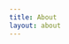 ```yaml
---
title: About
layout: about
---
```


<center>
    <div style="height: 520px; overflow: hidden">
        <div id="koishifumo" style="height: 600px"></div>
    </div>
</center>

<script type="importmap">
    {
        "imports": {
            "three": "https://unpkg.com/three@0.158.0/build/three.module.js",
            "three/addons/": "https://unpkg.com/three@0.158.0/examples/jsm/"
        }
    }
</script>

<script type="module">

    import * as THREE from 'three';

    import { GLTFLoader } from 'three/addons/loaders/GLTFLoader.js';

    let container, camera, scene, renderer;
    let fumoObject;
    let mouseX = 0, mouseY = 0, scrollX = 0, scrollY = 0;
    let renderRequested = false;
    const distance = 25;
    const maxAnimationCount = 50;
    let animationCount = maxAnimationCount;

    init();

    function init() {
        container = document.getElementById("koishifumo");

        scene = new THREE.Scene();

        // scene.add(new THREE.AmbientLight(0x999999));
        // scene.background = new THREE.Color(0x000000);


        camera = new THREE.PerspectiveCamera(70, container.clientWidth / container.clientHeight, 1, 1000);
        camera.up.set(0, 0, 1);
        camera.position.set(0, -distance, 0);
        camera.lookAt(scene.position);

        // camera.add(new THREE.PointLight(0xffffff, 250));
        scene.add(camera);

        // const grid = new THREE.GridHelper(50, 50, 0xffffff, 0x555555);
        // grid.rotateOnAxis(new THREE.Vector3(1, 0, 0), 90 * (Math.PI / 180));
        // scene.add(grid);

        renderer = new THREE.WebGLRenderer({ antialias: true, alpha: true });
        renderer.setPixelRatio(window.devicePixelRatio);
        renderer.setSize(container.clientWidth, container.clientHeight);
        container.appendChild(renderer.domElement);

        const loader = new GLTFLoader();
        loader.load('./project_koishi_komeiji_fumo.glb', function (gltfobject) {
            fumoObject = gltfobject.scene;

            // rotate and position the gltf object to be in the center of the screen
            fumoObject.rotation.x = Math.PI / 2;
            fumoObject.position.x = 2.5;
            fumoObject.position.z = -10;

            scene.add(fumoObject);
            renderRequested = true;
            render();
        });

        function updateScroll() {
            mouseX -= scrollX - window.scrollX;
            mouseY -= scrollY - window.scrollY;
            scrollX = window.scrollX;
            scrollY = window.scrollY;
        }

        window.addEventListener('resize', function () {
            camera.aspect = container.clientWidth / container.clientHeight;
            camera.updateProjectionMatrix();
            renderer.setSize(container.clientWidth, container.clientHeight);
            updateScroll();
            renderRequested = true;
        });
        window.addEventListener("mousemove", function (e) {
            mouseX = e.clientX;
            mouseY = e.clientY;
            renderRequested = true;
        });
        window.addEventListener("scroll", function (e) {
            updateScroll();
            renderRequested = true;
        });
        window.addEventListener("click", function (e) {
            animationCount = 0;
            renderRequested = true;
        });
    }

    function render() {
        requestAnimationFrame(render);
        if (!renderRequested && animationCount >= maxAnimationCount) return;
        renderRequested = false;
        const centerX = container.getBoundingClientRect().left + container.clientWidth / 2;
        const centerY = container.getBoundingClientRect().top + container.clientHeight / 2
        camera.position.x = (mouseX - centerX) / -100;
        camera.position.z = (mouseY - centerY) / 100;
        camera.position.y = -Math.sqrt(distance * distance - camera.position.x * camera.position.x + camera.position.z * camera.position.z);
        camera.lookAt(scene.position);

        ++animationCount;
        fumoObject.scale.y = 1 - (animationCount >= maxAnimationCount ? 0 : 0.5 * Math.sin(animationCount / 5) / animationCount);
        renderer.render(scene, camera);
    }

</script>